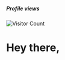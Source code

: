 ##### <span>Profile views</span>
<span>![Visitor Count](https://profile-counter.glitch.me/{rifatbhuiya567}/count.svg)</span>

# Hey there,
